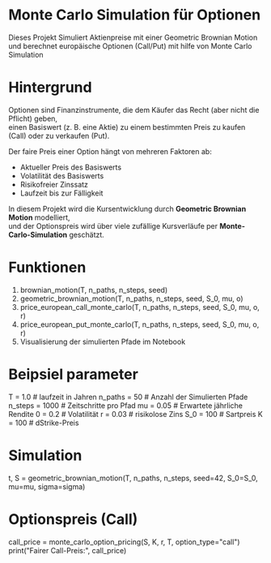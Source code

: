 # Monte Carlo Simulation für Optionen
Dieses Projekt Simuliert Aktienpreise mit einer Geometric Brownian Motion 
und berechnet europäische Optionen (Call/Put) mit hilfe von Monte Carlo Simulation

# Hintergrund
Optionen sind Finanzinstrumente, die dem Käufer das Recht (aber nicht die Pflicht) geben,  
einen Basiswert (z. B. eine Aktie) zu einem bestimmten Preis zu kaufen (Call) oder zu verkaufen (Put).  

Der faire Preis einer Option hängt von mehreren Faktoren ab:
- Aktueller Preis des Basiswerts
- Volatilität des Basiswerts
- Risikofreier Zinssatz
- Laufzeit bis zur Fälligkeit

In diesem Projekt wird die Kursentwicklung durch **Geometric Brownian Motion** modelliert,  
und der Optionspreis wird über viele zufällige Kursverläufe per **Monte-Carlo-Simulation** geschätzt.

# Funktionen
1. brownian_motion(T, n_paths, n_steps, seed)                                        
2. geometric_brownian_motion(T, n_paths, n_steps, seed, S_0, mu, o)
3. price_european_call_monte_carlo(T, n_paths, n_steps, seed, S_0, mu, o, r)
4. price_european_put_monte_carlo(T, n_paths, n_steps, seed, S_0, mu, o, r)
5. Visualisierung der simulierten Pfade im Notebook

# Beipsiel parameter
T = 1.0            # laufzeit in Jahren
n_paths = 50       # Anzahl der Simulierten Pfade
n_steps = 1000     # Zeitschritte pro Pfad
mu = 0.05          # Erwartete jährliche Rendite
0 = 0.2            # Volatilität 
r = 0.03           # risikolose Zins
S_0 = 100          # Sartpreis
K = 100            # dStrike-Preis

# Simulation
t, S = geometric_brownian_motion(T, n_paths, n_steps, seed=42, S_0=S_0, mu=mu, sigma=sigma)

# Optionspreis (Call)
call_price = monte_carlo_option_pricing(S, K, r, T, option_type="call")
print("Fairer Call-Preis:", call_price)


